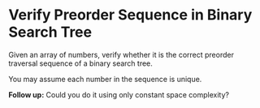 # Verify Preorder Sequence in Binary Search Tree
 

Given an array of numbers, verify whether it is the correct preorder traversal sequence of a binary search tree.

You may assume each number in the sequence is unique.

__Follow up:__
Could you do it using only constant space complexity?


